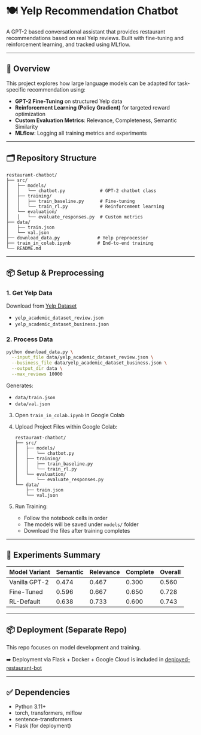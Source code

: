 # 🍽️ Yelp Recommendation Chatbot

A GPT-2 based conversational assistant that provides restaurant recommendations based on real Yelp reviews. Built with fine-tuning and reinforcement learning, and tracked using MLflow.

---

## 🧠 Overview

This project explores how large language models can be adapted for task-specific recommendation using:

- **GPT-2 Fine-Tuning** on structured Yelp data
- **Reinforcement Learning (Policy Gradient)** for targeted reward optimization
- **Custom Evaluation Metrics**: Relevance, Completeness, Semantic Similarity
- **MLflow**: Logging all training metrics and experiments

---

## 🗂️ Repository Structure

```
restaurant-chatbot/
├── src/
│   ├── models/
│   │   └── chatbot.py             # GPT-2 chatbot class
│   ├── training/
│   │   ├── train_baseline.py      # Fine-tuning
│   │   └── train_rl.py            # Reinforcement learning
│   └── evaluation/
│   │   └── evaluate_responses.py  # Custom metrics
├── data/
│   ├── train.json
│   └── val.json
├── download_data.py              # Yelp preprocessor
├── train_in_colab.ipynb          # End-to-end training
└── README.md
```

---

## 📦 Setup & Preprocessing

### 1. Get Yelp Data

Download from [Yelp Dataset](https://www.yelp.com/dataset)

- `yelp_academic_dataset_review.json`
- `yelp_academic_dataset_business.json`

### 2. Process Data

```bash
python download_data.py \
  --input_file data/yelp_academic_dataset_review.json \
  --business_file data/yelp_academic_dataset_business.json \
  --output_dir data \
  --max_reviews 10000
```

Generates:

- `data/train.json`
- `data/val.json`

3. Open `train_in_colab.ipynb` in Google Colab

4. Upload Project Files within Google Colab:
   ```
   restaurant-chatbot/
   ├── src/
   │   ├── models/
   │   │   └── chatbot.py
   │   ├── training/
   │   │   ├── train_baseline.py
   │   │   └── train_rl.py
   │   └── evaluation/
   │       └── evaluate_responses.py
   └── data/
       ├── train.json
       └── val.json
   ```

5. Run Training:
   - Follow the notebook cells in order
   - The models will be saved under `models/` folder
   - Download the files after training completes

---

## 🧪 Experiments Summary

| Model Variant | Semantic | Relevance | Complete | Overall |
|---------------|----------|-----------|----------|---------|
| Vanilla GPT-2 | 0.474    | 0.467     | 0.300    | 0.560   |
| Fine-Tuned    | 0.596    | 0.667     | 0.650    | 0.728   |
| RL-Default    | 0.638    | 0.733     | 0.600    | 0.743   |

---

## 📦 Deployment (Separate Repo)

This repo focuses on model development and training.

➡️ Deployment via Flask + Docker + Google Cloud is included in [deployed-restaurant-bot](https://github.com/Illiaminerva/deployed-restaurant-bot)

---

## ✅ Dependencies

- Python 3.11+
- torch, transformers, mlflow
- sentence-transformers
- Flask (for deployment)

